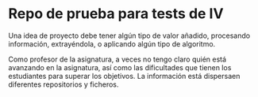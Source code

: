 # Repo de prueba para tests de IV

Una idea de proyecto debe tener algún tipo de valor añadido, procesando información, extrayéndola, o aplicando algún tipo de algoritmo.

Como profesor de la asignatura, a veces no tengo claro quién está avanzando en
la asignatura, así como las dificultades que tienen los estudiantes para superar
los objetivos. La información está dispersaen diferentes repositorios y ficheros.
